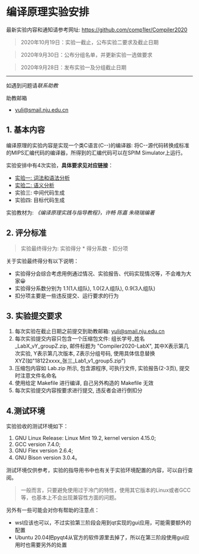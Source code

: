 # 编译原理实验安排

最新实验内容和通知请参考网址: https://github.com/comp1ler/Compiler2020

> 2020年10月19日：实验一截止，公布实验二要求及截止日期

> 2020年9月30日：公布分组名单，并更新实验一选做要求

> 2020年9月28日：发布实验一及分组截止日期

---

如遇到问题请*联系助教*

助教邮箱
- yuli@smail.nju.edu.cn


## 1. 基本内容

编译原理的实验内容是实现一个类C语言(C--)的编译器: 将C--源代码转换成标准的MIPS汇编代码的编译器，所得到的汇编代码可以在SPIM Simulator上运行。

实验安排中有4次实验，**具体要求见对应链接**：
- [实验一: 词法和语法分析](Lab1.md)
- [实验二: 语义分析](Lab2.md)
- 实验三: 中间代码生成
- 实验四: 目标代码生成

实验教材为: *《编译原理实践与指导教程》，许畅 陈嘉 朱晓瑞编著*

## 2. 评分标准


> 实验最终得分为: 实验得分 * 得分系数 - 扣分项

关于实验最终得分有以下说明：

- 实验得分会综合考虑用例通过情况、实验报告、代码实现情况等，不会难为大家😀
- 实验得分系数分别为 1.1(1人组队), 1.0(2人组队), 0.9(3人组队)
- 扣分项主要是一些违反提交、运行要求的行为


## 3. 实验提交要求

1. 每次实验在截止日期之前提交到助教邮箱: yuli@smail.nju.edu.cn
2. 每次实验提交内容只包含一个压缩包文件: 组长学号_姓名_LabX_vY_groupZ.zip, 邮件标题为 "Compiler2020-LabX", 其中X表示第几次实验, Y表示第几次版本, Z表示分组号码, 使用具体信息替换 XYZ(如"18122xxxx_张三_Lab1_v1_group5.zip")
3. 压缩包内容如 Lab.zip 所示, 包含源程序, 可执行文件, 实验报告(2-3页), 提交时注意文件名命名
4. 使用给定 Makefile 进行编译, 自己另外构造的 Makefile 无效
5. 每次实验提交内容按要求进行提交, 违反者会进行倒扣分


## 4.测试环境

实验验收的测试环境如下：

1. GNU Linux Release: Linux Mint 19.2, kernel version 4.15.0;
2. GCC version 7.4.0;
3. GNU Flex version 2.6.4;
4. GNU Bison version 3.0.4。

测试环境仅供参考，实验的指导用书中也有关于实验环境配置的内容，可以自行查阅。

> 一般而言，只要避免使用过于冷门的特性，使用其它版本的Linux或者GCC等，也基本上不会出现兼容性方面的问题。

另外有一些可能会对你有帮助的注意点：

- wsl应该也可以，不过实验第三阶段会用到qt实现的gui应用，可能需要额外的配置
- Ubuntu 20.04把pyqt4从官方的软件源里去掉了，所以在第三阶段使用gui应用时也需要另外的处置
